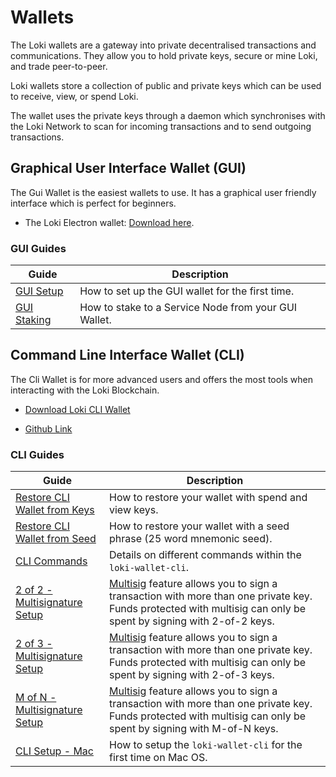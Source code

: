 # Wallets
The Loki wallets are a gateway into private decentralised transactions and communications. They allow you to hold private keys, secure or mine Loki, and trade peer-to-peer. 

Loki wallets store a collection of public and private keys which can be used to receive, view, or spend Loki. 

The wallet uses the private keys through a daemon which synchronises with the Loki Network to scan for incoming transactions and to send outgoing transactions.

## Graphical User Interface Wallet (GUI)
The Gui Wallet is the easiest wallets to use. It has a graphical user friendly interface which is perfect for beginners. 

- The Loki Electron wallet: [Download here](https://github.com/loki-project/loki-electron-gui-wallet/releases).

### GUI Guides
| Guide                                                	| Description                                          	|
|------------------------------------------------------	|------------------------------------------------------	|
| [GUI Setup](../Wallets/GuiWallet/loki-gui-guide.md)  	| How to set up the GUI wallet for the first time.     	|
| [GUI Staking](../ServiceNodes/GUIStakingGuide.md) 	| How to stake to a Service Node from your GUI Wallet. 	|

## Command Line Interface Wallet (CLI)
The Cli Wallet is for more advanced users and offers the most tools when interacting with the Loki Blockchain.

- [Download Loki CLI Wallet](https://github.com/loki-project/loki/releases)

- [Github Link](https://github.com/loki-project/loki/)

### CLI Guides

| Guide                                                                     	| Description                                                                                                                                                                                    	|
|---------------------------------------------------------------------------	|------------------------------------------------------------------------------------------------------------------------------------------------------------------------------------------------	|
| [Restore CLI Wallet from Keys](../Wallets/CliWallet/WalletRestoreKeys.md) 	| How to restore your wallet with spend and view keys.                                                                                                                                           	|
| [Restore CLI Wallet from Seed](../Wallets/CliWallet/WalletRestoreSeed.md) 	| How to restore your wallet with a seed phrase (25 word mnemonic seed).                                                                                                                         	|
| [CLI Commands](../Wallets/CliWallet/WalletCommands.md)                    	| Details on different commands within the `loki-wallet-cli`.                                                                                                                                    	|
| [2 of 2 - Multisignature Setup](../Wallets/CliWallet/2of2Multisig.md)     	| [Multisig](../Wallets/Multisignature.md) feature allows you to sign a transaction with more than one private key. Funds protected with multisig can only be spent by signing with 2-of-2 keys. 	|
| [2 of 3 - Multisignature Setup](../Wallets/CliWallet/2of3Multisig.md)     	| [Multisig](../Wallets/Multisignature.md) feature allows you to sign a transaction with more than one private key. Funds protected with multisig can only be spent by signing with 2-of-3 keys. 	|
| [M of N - Multisignature Setup](../Wallets/CliWallet/MofNMultisig.md)     	| [Multisig](../Wallets/Multisignature.md) feature allows you to sign a transaction with more than one private key. Funds protected with multisig can only be spent by signing with M-of-N keys. 	|
| [CLI Setup - Mac](../Wallets/CliWallet/loki-wallet-cliMacSetup.md)        	| How to setup the `loki-wallet-cli` for the first time on Mac OS.                                                                                                                               	|